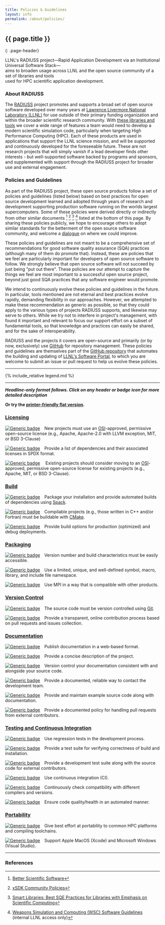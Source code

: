 ```yaml
---
title: Policies & Guidelines
layout: info
permalink: /about/policies/
---
```


## {{ page.title }}
{: .page-header}

<p class="title-para">LLNL's RADIUSS project&mdash;Rapid Application Development via an Institutional Universal Software Stack&mdash; <br />aims to broaden usage across LLNL and the open source community of a set of libraries and tools <br />used for HPC scientific application development.</p>

<!--
Prepared by LLNL under Contract DE-AC52-07NA27344.

This document was prepared as an account of work sponsored by an agency of the United States government. Neither the United States government nor Lawrence Livermore National Security, LLC, nor any of their employees makes any warranty, expressed or implied, or assumes any legal liability or responsibility for the accuracy, completeness, or usefulness of any information, apparatus, product, or process disclosed, or represents that its use would not infringe privately owned rights. Reference herein to any specific commercial product, process, or service by trade name, trademark, manufacturer, or otherwise does not necessarily constitute or imply its endorsement, recommendation, or favoring by the United States government or Lawrence Livermore National Security, LLC. The views and opinions of authors expressed herein do not necessarily state or reflect those of the United States government or Lawrence Livermore National Security, LLC, and shall not be used for advertising or product endorsement purposes.

LLNL-TR-781103

IM #975025
-->

### About RADIUSS

The [RADIUSS](https://computing.llnl.gov/projects/radiuss) project promotes and supports a broad set of open source
software developed over many years at [Lawrence
Livermore National Laboratory (LLNL)](https://www.llnl.gov) for use
outside of their primary funding organization and within the broader
scientific research community. With [these libraries and
tools](https://software.llnl.gov/radiuss/) we
cover a wide range of features a team would need to develop a modern
scientific simulation code, particularly when targeting High Performance
Computing (HPC). Each of these products are used in applications that
support the LLNL science mission, and will be supported and
continuously developed for the foreseeable future. These are not
research projects that will simply vanish if a lead
developer finds other interests - but well-supported software backed
by programs and sponsors, and supplemented with support through the RADIUSS
project for broader use and external engagement.

### Policies and Guidelines

As part of the RADIUSS project, these open source products
follow a set of policies and guidelines (listed below) based on best
practices for open source development learned and adopted through
years of research and
development supporting production software running on the
worlds largest supercomputers. Some of these policies were derived
directly or indirectly from other similar documents [^bss] [^xsdk] [^sl]
[^wsc] listed at the
bottom of this page. By sharing these policies publicly, we
hope to encourage others to adopt similar standards for the
betterment of the open source software community, and welcome a
[dialogue](mailto:radiuss-request@llnl.gov) on where we could
improve.

These policies and guidelines are not meant to be a comprehensive set
of recommendations for good software quality assurance (SQA) practices
(although many of them do promote that). Instead, these are policies
that we feel are particularly important for developers of open source
software to follow. We strongly believe that open source software will
not succeed by just being "put out there". These policies are our
attempt to capture the things we feel are most important to a
successful open source project, beyond just good SQA practices that
any software engineer would promote.

We intend to continuously evolve these policies and guidelines
in the future. In particular, tools mentioned are not eternal and
best practices evolve rapidly, demanding flexibility in our approaches. However, we
attempted to make these recommendation as generic as possible, so that
they could apply to the various types of projects RADIUSS supports,
and likewise may serve to others. While we try not to interfere in project's
management, with found it important and relevant to focus our support
effort on a subset of fundamental tools, so that knowledge and
practices can easily be shared, and for the sake of interoperability.

RADIUSS and the projects it covers are open-source and primarily (or
by now, exclusively) use
[GitHub](https://github.com) for repository management. These policies and guidelines are
themselves part of the [GitHub repository](https://github.com/LLNL/llnl.github.io) that automates the
building and updating of [LLNL's Software
Portal](https://software.llnl.gov), to which you are welcome to submit an
issue or pull request to help us evolve these policies.

---

{% include_relative legend.md %}

---

***Headline-only format follows. Click on any header or badge icon for more detailed description***

**Or try the [printer-friendly flat version](/project/policies/all).**

### [Licensing](/project/policies/licensing/)

[![Generic badge](https://img.shields.io/badge/M.lic-1-red.svg)](/project/policies/licensing/#mlic1)&emsp;New projects must use an [OSI](https://opensource.org/licenses)-approved, permissive open-source license (e.g., Apache, Apache-2.0 with LLVM exception, MIT, or BSD 3-Clause)

[![Generic badge](https://img.shields.io/badge/M.lic-2-red.svg)](/project/policies/licensing/#mlic2)&emsp;Provide a list of dependencies and their associated licenses in SPDX format.

[![Generic
badge](https://img.shields.io/badge/R.lic-3-yellow.svg)](/project/policies/licensing/#rlic3)
&emsp;Existing projects should consider moving to an [OSI](https://opensource.org/licenses)-approved, permissive open-source license for existing projects (e.g., Apache, MIT, or BSD 3-Clause).

### [Build](/project/policies/build)

[![Generic badge](https://img.shields.io/badge/M.bld-1-red.svg)](/project/policies/build/#mbld1)&emsp;Package your installation and provide automated builds of dependencies using [Spack](https://spack.io/).

[![Generic badge](https://img.shields.io/badge/R.bld-2-yellow.svg)](/project/policies/build/#rbld2)&emsp;Compilable projects (e.g., those written in C++ and/or Fortran) must be buildable with [CMake](https://cmake.org).

[![Generic badge](https://img.shields.io/badge/R.bld-3-yellow.svg)](/project/policies/build/#rbld3)&emsp;Provide build options for production (optimized) and debug deployments.

### [Packaging](/project/policies/packaging)

[![Generic badge](https://img.shields.io/badge/M.pkg-1-red.svg)](/project/policies/packaging/#mpkg1)&emsp;Version number and build characteristics must be easily accessible.

[![Generic badge](https://img.shields.io/badge/M.pkg-2-red.svg)](/project/policies/packaging/#mpkg2)&emsp;Use a limited, unique, and well-defined symbol, macro, library, and include file namespace.

[![Generic badge](https://img.shields.io/badge/M.pkg-3-red.svg)](/project/policies/packaging/#mpkg3)&emsp;Use MPI in a way that is compatible with other products.

### [Version Control](/project/policies/version-control)

[![Generic badge](https://img.shields.io/badge/M.ver-1-red.svg)](/project/policies/version-control/#mver1)&emsp;The source code must be version controlled using [Git](https://git-scm.com).

[![Generic badge](https://img.shields.io/badge/M.ver-2-red.svg)](/project/policies/version-control/#mver2)&emsp;Provide a transparent, online contribution process based on pull requests and issues collection.

### [Documentation](/project/policies/documentation)

[![Generic badge](https://img.shields.io/badge/M.doc-1-red.svg)](/project/policies/documentation/#mdoc1)&emsp;Publish documentation in a web-based format.

[![Generic badge](https://img.shields.io/badge/M.doc-2-red.svg)](/project/policies/documentation/#mdoc2)&emsp;Provide a concise description of the project.

[![Generic badge](https://img.shields.io/badge/M.doc-3-red.svg)](/project/policies/documentation/#mdoc3)&emsp;Version control your documentation consistent with and alongside your source code.

[![Generic badge](https://img.shields.io/badge/M.doc-4-red.svg)](/project/policies/documentation/#mdoc4)&emsp;Provide a documented, reliable way to contact the development team.

[![Generic badge](https://img.shields.io/badge/R.doc-5-yellow.svg)](/project/policies/documentation/#rdoc5)&emsp;Provide and maintain example source code along with documentation.

[![Generic badge](https://img.shields.io/badge/R.doc-6-yellow.svg)](/project/policies/documentation/#rdoc6)&emsp;Provide a documented policy for handling pull requests from external contributors.

### [Testing and Continuous Integration](/project/policies/tests-ci)

[![Generic badge](https://img.shields.io/badge/M.tst-1-red.svg)](/project/policies/tests-ci/#mtst1)&emsp;Use regression tests in the development process.

[![Generic badge](https://img.shields.io/badge/M.tst-2-red.svg)](/project/policies/tests-ci/#mtst2)&emsp;Provide a test suite for verifying correctness of build and installation.

[![Generic badge](https://img.shields.io/badge/M.tst-3-red.svg)](/project/policies/tests-ci/#mtst3)&emsp;Provide a development test suite along with the source code for external contributors.

[![Generic badge](https://img.shields.io/badge/M.tst-4-red.svg)](/project/policies/tests-ci/#mtst4)&emsp;Use continuous integration (CI).

[![Generic badge](https://img.shields.io/badge/R.tst-5-yellow.svg)](/project/policies/tests-ci/#rtst5)&emsp;Continuously check compatibility with different compilers and versions.

[![Generic badge](https://img.shields.io/badge/R.tst-6-yellow.svg)](/project/policies/tests-ci/#rtst6)&emsp;Ensure code quality/health in an automated manner.

### [Portability](/project/policies/portability)

[![Generic badge](https://img.shields.io/badge/M.por-1-red.svg)](/project/policies/portability/#mpor1)&emsp;Give best effort at portability to common HPC platforms and compiling toolchains.

[![Generic badge](https://img.shields.io/badge/R.por-2-yellow.svg)](/project/policies/portability/#rpor2)&emsp;Support Apple MacOS (Xcode) and Microsoft Windows (Visual Studio).

---

### References

[^bss]: [Better Scientific Software](https://bssw.io)
[^xsdk]: [xSDK Community Policies](https://xsdk.info/policies)
[^sl]: [Smart Libraries: Best SQE Practices for Libraries with Emphasis on Scientific Computing](https://www.osti.gov/biblio/936460)
[^wsc]: [Weapons Simulation and Computing (WSC) Software Guidelines](https://lc.llnl.gov/confluence/display/WSCSOFT/WSC+Software+Guidelines) (internal LLNL access only)
